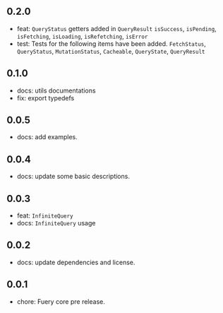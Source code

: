 ## 0.2.0
- feat: `QueryStatus` getters added in `QueryResult`
  `isSuccess`, `isPending`, `isFetching`, `isLoading`, `isRefetching`, `isError`
- test: Tests for the following items have been added.
  `FetchStatus`, `QueryStatus`, `MutationStatus`, `Cacheable`, `QueryState`, `QueryResult`

## 0.1.0
- docs: utils documentations
- fix: export typedefs

## 0.0.5
- docs: add examples.

## 0.0.4
- docs: update some basic descriptions.

## 0.0.3
- feat: `InfiniteQuery`
- docs: `InfiniteQuery` usage

## 0.0.2
- docs: update dependencies and license.

## 0.0.1
- chore: Fuery core pre release.
